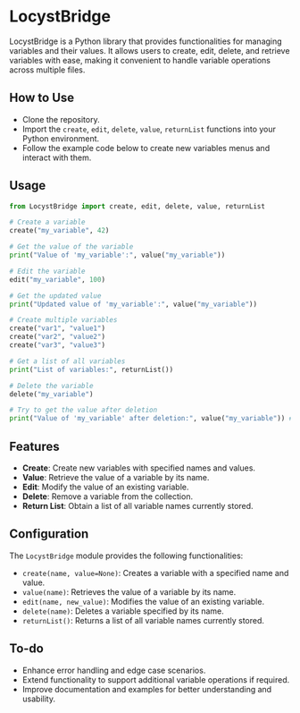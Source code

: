 # LocystBridge

LocystBridge is a Python library that provides functionalities for managing variables and their values. It allows users to create, edit, delete, and retrieve variables with ease, making it convenient to handle variable operations across multiple files.

## How to Use

- Clone the repository.
- Import the `create`, `edit`, `delete`, `value`, `returnList` functions into your Python environment.
- Follow the example code below to create new variables menus and interact with them.

## Usage

```python
from LocystBridge import create, edit, delete, value, returnList

# Create a variable
create("my_variable", 42)

# Get the value of the variable
print("Value of 'my_variable':", value("my_variable"))

# Edit the variable
edit("my_variable", 100)

# Get the updated value
print("Updated value of 'my_variable':", value("my_variable"))

# Create multiple variables
create("var1", "value1")
create("var2", "value2")
create("var3", "value3")

# Get a list of all variables
print("List of variables:", returnList())

# Delete the variable
delete("my_variable")

# Try to get the value after deletion
print("Value of 'my_variable' after deletion:", value("my_variable")) # Raises error
```

## Features

- **Create**: Create new variables with specified names and values.
- **Value**: Retrieve the value of a variable by its name.
- **Edit**: Modify the value of an existing variable.
- **Delete**: Remove a variable from the collection.
- **Return List**: Obtain a list of all variable names currently stored.

## Configuration

The `LocystBridge` module provides the following functionalities:

- `create(name, value=None)`: Creates a variable with a specified name and value.
- `value(name)`: Retrieves the value of a variable by its name.
- `edit(name, new_value)`: Modifies the value of an existing variable.
- `delete(name)`: Deletes a variable specified by its name.
- `returnList()`: Returns a list of all variable names currently stored.

## To-do

- Enhance error handling and edge case scenarios.
- Extend functionality to support additional variable operations if required.
- Improve documentation and examples for better understanding and usability.

